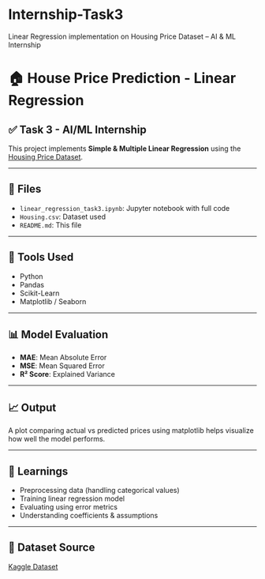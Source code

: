 # Internship-Task3
Linear Regression implementation on Housing Price Dataset – AI &amp; ML Internship 
# 🏠 House Price Prediction - Linear Regression

## ✅ Task 3 - AI/ML Internship

This project implements **Simple & Multiple Linear Regression** using the [Housing Price Dataset](https://www.kaggle.com/datasets/harishkumardatalab/housing-price-prediction).

---

## 📂 Files
- `linear_regression_task3.ipynb`: Jupyter notebook with full code
- `Housing.csv`: Dataset used
- `README.md`: This file

---

## 🔧 Tools Used
- Python
- Pandas
- Scikit-Learn
- Matplotlib / Seaborn

---

## 📊 Model Evaluation
- **MAE**: Mean Absolute Error
- **MSE**: Mean Squared Error
- **R² Score**: Explained Variance

---

## 📈 Output
A plot comparing actual vs predicted prices using matplotlib helps visualize how well the model performs.

---

## 🤖 Learnings
- Preprocessing data (handling categorical values)
- Training linear regression model
- Evaluating using error metrics
- Understanding coefficients & assumptions

---

## 🔗 Dataset Source
[Kaggle Dataset](https://www.kaggle.com/datasets/harishkumardatalab/housing-price-prediction)
